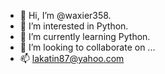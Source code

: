 - 👋 Hi, I’m @waxier358.
- 👀 I’m interested in Python.
- 🌱 I’m currently learning Python.
- 💞️ I’m looking to collaborate on ...
- 📫 lakatin87@yahoo.com

<!---
waxier358/waxier358 is a ✨ special ✨ repository because its `README.md` (this file) appears on your GitHub profile.
You can click the Preview link to take a look at your changes.
--->
